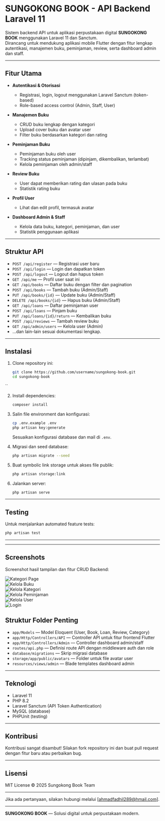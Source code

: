 
# SUNGOKONG BOOK - API Backend Laravel 11

Sistem backend API untuk aplikasi perpustakaan digital **SUNGOKONG BOOK** menggunakan Laravel 11 dan Sanctum.  
Dirancang untuk mendukung aplikasi mobile Flutter dengan fitur lengkap autentikasi, manajemen buku, peminjaman, review, serta dashboard admin dan staff.

---

## Fitur Utama

- **Autentikasi & Otorisasi**
  - Registrasi, login, logout menggunakan Laravel Sanctum (token-based)
  - Role-based access control (Admin, Staff, User)

- **Manajemen Buku**
  - CRUD buku lengkap dengan kategori
  - Upload cover buku dan avatar user
  - Filter buku berdasarkan kategori dan rating

- **Peminjaman Buku**
  - Peminjaman buku oleh user
  - Tracking status peminjaman (dipinjam, dikembalikan, terlambat)
  - Kelola peminjaman oleh admin/staff

- **Review Buku**
  - User dapat memberikan rating dan ulasan pada buku
  - Statistik rating buku

- **Profil User**
  - Lihat dan edit profil, termasuk avatar

- **Dashboard Admin & Staff**
  - Kelola data buku, kategori, peminjaman, dan user
  - Statistik penggunaan aplikasi

---

## Struktur API

- `POST /api/register` — Registrasi user baru
- `POST /api/login` — Login dan dapatkan token
- `POST /api/logout` — Logout dan hapus token
- `GET /api/me` — Profil user saat ini
- `GET /api/books` — Daftar buku dengan filter dan pagination
- `POST /api/books` — Tambah buku (Admin/Staff)
- `PUT /api/books/{id}` — Update buku (Admin/Staff)
- `DELETE /api/books/{id}` — Hapus buku (Admin/Staff)
- `GET /api/loans` — Daftar peminjaman user
- `POST /api/loans` — Pinjam buku
- `PUT /api/loans/{id}/return` — Kembalikan buku
- `POST /api/reviews` — Tambah review buku
- `GET /api/admin/users` — Kelola user (Admin)
- ...dan lain-lain sesuai dokumentasi lengkap.

---

## Instalasi

1. Clone repository ini:
   ```bash
   git clone https://github.com/username/sungokong-book.git
   cd sungokong-book
``

2. Install dependencies:

   ```bash
   composer install
   ```

3. Salin file environment dan konfigurasi:

   ```bash
   cp .env.example .env
   php artisan key:generate
   ```

   Sesuaikan konfigurasi database dan mail di `.env`.

4. Migrasi dan seed database:

   ```bash
   php artisan migrate --seed
   ```

5. Buat symbolic link storage untuk akses file publik:

   ```bash
   php artisan storage:link
   ```

6. Jalankan server:

   ```bash
   php artisan serve
   ```

---

## Testing

Untuk menjalankan automated feature tests:

```bash
php artisan test
```

---

---

## Screenshots

Screenshot hasil tampilan dan fitur CRUD Backend:



![Kategori Page](public/screenshoots/Kategori_Page.png)  
![Kelola Buku](public/screenshoots/kelola_buku.png)  
![Kelola Kategori](public/screenshoots/kelola_kategori.png)  
![Kelola Peminjaman](public/screenshoots/kelola_peminjaman.png)  
![Kelola User](public/screenshoots/kelola_user.png)  
![Login](public/screenshoots/login.png)


## Struktur Folder Penting

* `app/Models` — Model Eloquent (User, Book, Loan, Review, Category)
* `app/Http/Controllers/API` — Controller API untuk fitur frontend Flutter
* `app/Http/Controllers/Admin` — Controller dashboard admin/staff
* `routes/api.php` — Definisi route API dengan middleware auth dan role
* `database/migrations` — Skrip migrasi database
* `storage/app/public/avatars` — Folder untuk file avatar user
* `resources/views/admin` — Blade templates dashboard admin

---

## Teknologi

* Laravel 11
* PHP 8.2
* Laravel Sanctum (API Token Authentication)
* MySQL (database)
* PHPUnit (testing)

---

## Kontribusi

Kontribusi sangat disambut! Silakan fork repository ini dan buat pull request dengan fitur baru atau perbaikan bug.

---

## Lisensi

MIT License © 2025 Sungokong Book Team

---

Jika ada pertanyaan, silakan hubungi melalui \[[ahmadfadhil289@hmail.com](mailto:ahmadfadhil289@gmail.com)].

---

**SUNGOKONG BOOK** — Solusi digital untuk perpustakaan modern.

```

